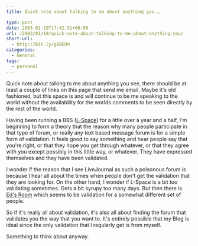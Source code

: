 ```yaml
---
title: Quick note about talking to me about anything you …

type: post
date: 2003-01-19T17:42:51+00:00
url: /2003/01/19/quick-note-about-talking-to-me-about-anything-you/
short-url:
  - http://bit.ly/gB8EOH
categories:
  - General
tags:
  - personal
---
```

Quick note about talking to me about anything you see, there should be at least a couple of links on this page that send me email. Maybe it's old fashioned, but this space is and will continue to be me speaking to the world without the availability for the worlds comments to be seen directly by the rest of the world.

Having been running a BBS (<a href="http://www.cavort.org/l-space">L-Space</a>) for a little over a year and a half, I'm beginning to form a theory that the reason why many people participate in that type of forum, or really any text based message forum is for a simple form of validation. It feels good to say something and hear people say that you're right, or that they hope you get through whatever, or that they agree with you except possibly in this little way, or whatever. They have expressed themselves and they have been validated.

I wonder if the reason that I see LiveJournal as such a poisonous forum is because I hear all about the times when people don't get the validation that they are looking for. On the other hand, I wonder if L-Space is a bit too validating sometimes. Gets a bit syrupy too many days. But then there is <a href="http://www.edsroom.com">Ed's Room</a> which seems to be validation for a somewhat different set of people.

So if it's really all about validation, it's also all about finding the forum that validates you the way that you want to. It's entirely possible that my Blog is ideal since the only validation that I regularly get is from myself.

Something to think about anyway.